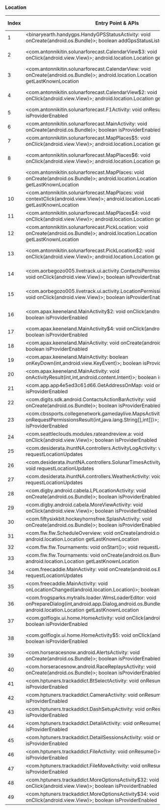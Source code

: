 ### Location
| Index | Entry Point & APIs | Screen shot | Resource id | Label |
| ------------- | ------------- | ------------- |-------------|-------------|
| 1 | <binaryearth.handygps.HandyGPSStatusActivity: void onCreate(android.os.Bundle)>; boolean addGpsStatusListener | ![](D:\COSMOS\output\py\Play_win8\Sports\binaryearth.handygpsfree\binaryearth.handygps.HandyGPSStatusActivity.png) |  | |
| 2 | <com.antonnikitin.solunarforecast.CalendarView$3: void onClick(android.view.View)>; android.location.Location getLastKnownLocation | ![](D:\COSMOS\output\py\Play_win8\Sports\com.antonnikitin.solunarforecast\com.antonnikitin.solunarforecast.CalendarView.png) | {'2131165216': <sensitive_component.SensitiveComponent.SensitiveView object at 0x0000012523DB8908>} | |
| 3 | <com.antonnikitin.solunarforecast.CalendarView: void onCreate(android.os.Bundle)>; android.location.Location getLastKnownLocation | ![](D:\COSMOS\output\py\Play_win8\Sports\com.antonnikitin.solunarforecast\com.antonnikitin.solunarforecast.CalendarView.png) |  | |
| 4 | <com.antonnikitin.solunarforecast.CalendarView$2: void onClick(android.view.View)>; android.location.Location getLastKnownLocation | ![](D:\COSMOS\output\py\Play_win8\Sports\com.antonnikitin.solunarforecast\com.antonnikitin.solunarforecast.CalendarView.png) | {'2131165214': <sensitive_component.SensitiveComponent.SensitiveView object at 0x0000012523DB87F0>} | |
| 5 | <com.antonnikitin.solunarforecast.F1Activity: void onResume()>; boolean isProviderEnabled | ![](D:\COSMOS\output\py\Play_win8\Sports\com.antonnikitin.solunarforecast\com.antonnikitin.solunarforecast.F1Activity.png) |  | |
| 6 | <com.antonnikitin.solunarforecast.MainActivity: void onCreate(android.os.Bundle)>; boolean isProviderEnabled | ![](D:\COSMOS\output\py\Play_win8\Sports\com.antonnikitin.solunarforecast\com.antonnikitin.solunarforecast.MainActivity.png) |  | |
| 7 | <com.antonnikitin.solunarforecast.MapPlaces$5: void onClick(android.view.View)>; android.location.Location getLastKnownLocation | ![](D:\COSMOS\output\py\Play_win8\Sports\com.antonnikitin.solunarforecast\com.antonnikitin.solunarforecast.MapPlaces.png) |  | |
| 8 | <com.antonnikitin.solunarforecast.MapPlaces$6: void onClick(android.view.View)>; android.location.Location getLastKnownLocation | ![](D:\COSMOS\output\py\Play_win8\Sports\com.antonnikitin.solunarforecast\com.antonnikitin.solunarforecast.MapPlaces.png) | {'2131165302': <sensitive_component.SensitiveComponent.SensitiveView object at 0x0000012523CFC320>} | |
| 9 | <com.antonnikitin.solunarforecast.MapPlaces: void onCreate(android.os.Bundle)>; android.location.Location getLastKnownLocation | ![](D:\COSMOS\output\py\Play_win8\Sports\com.antonnikitin.solunarforecast\com.antonnikitin.solunarforecast.MapPlaces.png) |  | |
| 10 | <com.antonnikitin.solunarforecast.MapPlaces: void contextClick(android.view.View)>; android.location.Location getLastKnownLocation | ![](D:\COSMOS\output\py\Play_win8\Sports\com.antonnikitin.solunarforecast\com.antonnikitin.solunarforecast.MapPlaces.png) |  | |
| 11 | <com.antonnikitin.solunarforecast.MapPlaces$4: void onClick(android.view.View)>; android.location.Location getLastKnownLocation | ![](D:\COSMOS\output\py\Play_win8\Sports\com.antonnikitin.solunarforecast\com.antonnikitin.solunarforecast.MapPlaces.png) |  | |
| 12 | <com.antonnikitin.solunarforecast.PickLocation: void onCreate(android.os.Bundle)>; android.location.Location getLastKnownLocation | ![](D:\COSMOS\output\py\Play_win8\Sports\com.antonnikitin.solunarforecast\com.antonnikitin.solunarforecast.PickLocation.png) |  | |
| 13 | <com.antonnikitin.solunarforecast.PickLocation$2: void onClick(android.view.View)>; android.location.Location getLastKnownLocation | ![](D:\COSMOS\output\py\Play_win8\Sports\com.antonnikitin.solunarforecast\com.antonnikitin.solunarforecast.PickLocation.png) | {'2131165311': <sensitive_component.SensitiveComponent.SensitiveView object at 0x0000012523EE7D30>} | |
| 14 | <com.aorbegozo005.livetrack.ui.activity.ContactsPermissionDeniedActivity$1: void onClick(android.view.View)>; boolean isProviderEnabled | ![](D:\COSMOS\output\py\Play_win8\Sports\com.aorbegozo005.livetrack\com.aorbegozo005.livetrack.ui.activity.ContactsPermissionDeniedActivity.png) | {'2131689600': <sensitive_component.SensitiveComponent.SensitiveView object at 0x0000012523CB5C50>} | |
| 15 | <com.aorbegozo005.livetrack.ui.activity.LocationPermissionDeniedActivity$1: void onClick(android.view.View)>; boolean isProviderEnabled | ![](D:\COSMOS\output\py\Play_win8\Sports\com.aorbegozo005.livetrack\com.aorbegozo005.livetrack.ui.activity.LocationPermissionDeniedActivity.png) | {'2131689600': <sensitive_component.SensitiveComponent.SensitiveView object at 0x0000012523F92198>} | |
| 16 | <com.apax.keeneland.MainActivity$2: void onClick(android.view.View)>; boolean isProviderEnabled | ![](D:\COSMOS\output\py\Play_win8\Sports\com.apax.keeneland\com.apax.keeneland.MainActivity.png) | {'2131624054': <sensitive_component.SensitiveComponent.SensitiveView object at 0x0000012523EF16D8>} | |
| 17 | <com.apax.keeneland.MainActivity$4: void onClick(android.view.View)>; boolean isProviderEnabled | ![](D:\COSMOS\output\py\Play_win8\Sports\com.apax.keeneland\com.apax.keeneland.MainActivity.png) |  | |
| 18 | <com.apax.keeneland.MainActivity: void onCreate(android.os.Bundle)>; boolean isProviderEnabled | ![](D:\COSMOS\output\py\Play_win8\Sports\com.apax.keeneland\com.apax.keeneland.MainActivity.png) |  | |
| 19 | <com.apax.keeneland.MainActivity: boolean onKeyDown(int,android.view.KeyEvent)>; boolean isProviderEnabled | ![](D:\COSMOS\output\py\Play_win8\Sports\com.apax.keeneland\com.apax.keeneland.MainActivity.png) |  | |
| 20 | <com.apax.keeneland.MainActivity: void onActivityResult(int,int,android.content.Intent)>; boolean isProviderEnabled | ![](D:\COSMOS\output\py\Play_win8\Sports\com.apax.keeneland\com.apax.keeneland.MainActivity.png) |  | |
| 21 | <com.app.app4e5ed3c61d66.GetAddressOnMap: void onResume()>; boolean isProviderEnabled | ![](D:\COSMOS\output\py\Play_win8\Sports\com.app.app4e5ed3c61d66\com.app.app4e5ed3c61d66.GetAddressOnMap.png) |  | |
| 22 | <com.digits.sdk.android.ContactsActionBarActivity: void onCreate(android.os.Bundle)>; boolean isProviderEnabled | ![](D:\COSMOS\output\py\Play_win8\Sports\com.ncsavault.floridavault\com.digits.sdk.android.ContactsActionBarActivity.png) |  | |
| 23 | <com.cbssports.collegenetwork.gamedaylive.MapsActivity: void onRequestPermissionsResult(int,java.lang.String[],int[])>; boolean isProviderEnabled | ![](D:\COSMOS\output\py\Play_win8\Sports\com.cbs.sportsapp.android.psu\com.cbssports.collegenetwork.gamedaylive.MapsActivity.png) |  | |
| 24 | <com.seattleclouds.modules.rateandreview.a: void onClick(android.view.View)>; boolean isProviderEnabled | ![](D:\COSMOS\output\py\Play_win8\Sports\michigan.app\com.seattleclouds.modules.rateandreview.NewRateAndCommentActivity.png) |  | |
| 25 | <com.desiderata.ihuntNA.controllers.ActivityLogActivity: void onStart()>; void requestLocationUpdates | ![](D:\COSMOS\output\py\Play_win8\Sports\com.desiderata.ihuntNA\com.desiderata.ihuntNA.controllers.ActivityLogActivity.png) |  | |
| 26 | <com.desiderata.ihuntNA.controllers.SolunarTimesActivity: void onStart()>; void requestLocationUpdates | ![](D:\COSMOS\output\py\Play_win8\Sports\com.desiderata.ihuntNA\com.desiderata.ihuntNA.controllers.SolunarTimesActivity.png) |  | |
| 27 | <com.desiderata.ihuntNA.controllers.WeatherActivity: void onStart()>; void requestLocationUpdates | ![](D:\COSMOS\output\py\Play_win8\Sports\com.desiderata.ihuntNA\com.desiderata.ihuntNA.controllers.WeatherActivity.png) |  | |
| 28 | <com.digby.android.cabela.LPLocationActivity: void onCreate(android.os.Bundle)>; boolean isProviderEnabled | ![](D:\COSMOS\output\py\Play_win8\Sports\com.digby.android.cabela\com.digby.android.cabela.LPLocationActivity.png) |  | |
| 29 | <com.digby.android.cabela.MoreViewActivity: void onClick(android.view.View)>; boolean isProviderEnabled | ![](D:\COSMOS\output\py\Play_win8\Sports\com.digby.android.cabela\com.digby.android.cabela.MoreViewActivity.png) |  | |
| 30 | <com.fiftysixkbit.hockeyhornsfree.SplashActivity: void onCreate(android.os.Bundle)>; boolean isProviderEnabled | ![](D:\COSMOS\output\py\Play_win8\Sports\com.fiftysixkbit.hockeyhornsfree\com.fiftysixkbit.hockeyhornsfree.SplashActivity.png) |  | |
| 31 | <com.flw.flw.ScheduleOverview: void onCreate(android.os.Bundle)>; android.location.Location getLastKnownLocation | ![](D:\COSMOS\output\py\Play_win8\Sports\com.flw.flw\com.flw.flw.ScheduleOverview.png) |  | |
| 32 | <com.flw.flw.Tournaments: void onStart()>; void requestLocationUpdates | ![](D:\COSMOS\output\py\Play_win8\Sports\com.flw.flw\com.flw.flw.Tournaments.png) |  | |
| 33 | <com.flw.flw.Tournaments: void onCreate(android.os.Bundle)>; android.location.Location getLastKnownLocation | ![](D:\COSMOS\output\py\Play_win8\Sports\com.flw.flw\com.flw.flw.Tournaments.png) |  | |
| 34 | <com.freecaddie.MainActivity: void onCreate(android.os.Bundle)>; void requestLocationUpdates | ![](D:\COSMOS\output\py\Play_win8\Sports\com.freecaddie\com.freecaddie.MainActivity.png) |  | |
| 35 | <com.freecaddie.MainActivity: void onLocationChanged(android.location.Location)>; boolean isProviderEnabled | ![](D:\COSMOS\output\py\Play_win8\Sports\com.freecaddie\com.freecaddie.MainActivity.png) |  | |
| 36 | <com.frogsparks.mytrails.loader.WmsLoaderEditor: void onPrepareDialog(int,android.app.Dialog,android.os.Bundle)>; android.location.Location getLastKnownLocation | ![](D:\COSMOS\output\py\Play_win8\Sports\com.frogsparks.mytrails\com.frogsparks.mytrails.loader.WmsLoaderEditor.png) |  | |
| 37 | <com.golflogix.ui.home.HomeActivity: void onClick(android.view.View)>; boolean isProviderEnabled | ![](D:\COSMOS\output\py\Play_win8\Sports\com.golflogix.ui\com.golflogix.ui.home.HomeActivity.png) |  | |
| 38 | <com.golflogix.ui.home.HomeActivity$5: void onClick(android.view.View)>; boolean isProviderEnabled | ![](D:\COSMOS\output\py\Play_win8\Sports\com.golflogix.ui\com.golflogix.ui.home.HomeActivity.png) | {'2131624902': <sensitive_component.SensitiveComponent.SensitiveView object at 0x0000012524014D68>} | |
| 39 | <com.horseracesnow.android.AlertsActivity: void onCreate(android.os.Bundle)>; boolean isProviderEnabled | ![](D:\COSMOS\output\py\Play_win8\Sports\com.horseracesnow.android\com.horseracesnow.android.AlertsActivity.png) |  | |
| 40 | <com.horseracesnow.android.RaceReplaysActivity: void onCreate(android.os.Bundle)>; boolean isProviderEnabled | ![](D:\COSMOS\output\py\Play_win8\Sports\com.horseracesnow.android\com.horseracesnow.android.RaceReplaysActivity.png) |  | |
| 41 | <com.hptuners.trackaddict.BtSelectActivity: void onResume()>; boolean isProviderEnabled | ![](D:\COSMOS\output\py\Play_win8\Sports\com.hptuners.trackaddict\com.hptuners.trackaddict.BtSelectActivity.png) |  | |
| 42 | <com.hptuners.trackaddict.CameraActivity: void onResume()>; boolean isProviderEnabled | ![](D:\COSMOS\output\py\Play_win8\Sports\com.hptuners.trackaddict\com.hptuners.trackaddict.CameraActivity.png) |  | |
| 43 | <com.hptuners.trackaddict.DashSetupActivity: void onResume()>; boolean isProviderEnabled | ![](D:\COSMOS\output\py\Play_win8\Sports\com.hptuners.trackaddict\com.hptuners.trackaddict.DashSetupActivity.png) |  | |
| 44 | <com.hptuners.trackaddict.DetailActivity: void onResume()>; boolean isProviderEnabled | ![](D:\COSMOS\output\py\Play_win8\Sports\com.hptuners.trackaddict\com.hptuners.trackaddict.DetailActivity.png) |  | |
| 45 | <com.hptuners.trackaddict.DetailSessionsActivity: void onResume()>; boolean isProviderEnabled | ![](D:\COSMOS\output\py\Play_win8\Sports\com.hptuners.trackaddict\com.hptuners.trackaddict.DetailSessionsActivity.png) |  | |
| 46 | <com.hptuners.trackaddict.FileActivity: void onResume()>; boolean isProviderEnabled | ![](D:\COSMOS\output\py\Play_win8\Sports\com.hptuners.trackaddict\com.hptuners.trackaddict.FileActivity.png) |  | |
| 47 | <com.hptuners.trackaddict.FileMoveActivity: void onResume()>; boolean isProviderEnabled | ![](D:\COSMOS\output\py\Play_win8\Sports\com.hptuners.trackaddict\com.hptuners.trackaddict.FileMoveActivity.png) |  | |
| 48 | <com.hptuners.trackaddict.MoreOptionsActivity$32: void onClick(android.view.View)>; boolean isProviderEnabled | ![](D:\COSMOS\output\py\Play_win8\Sports\com.hptuners.trackaddict\com.hptuners.trackaddict.MoreOptionsActivity.png) |  | |
| 49 | <com.hptuners.trackaddict.MoreOptionsActivity$34: void onClick(android.view.View)>; boolean isProviderEnabled | ![](D:\COSMOS\output\py\Play_win8\Sports\com.hptuners.trackaddict\com.hptuners.trackaddict.MoreOptionsActivity.png) |  | |
